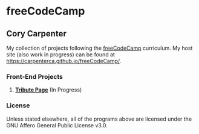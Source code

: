 # freeCodeCamp

## Cory Carpenter

My collection of projects following the [freeCodeCamp](https://www.freecodecamp.com) curriculum. My host site (also work in progress) can be found at <https://carpenterca.github.io/freeCodeCamp/>.

### Front-End Projects

1. **[Tribute Page](https://carpenterca.github.io/freeCodeCamp/01-Tribute-Page/)** (In Progress)


### License

Unless stated elsewhere, all of the programs above are licensed under the GNU Affero General Public License v3.0.
